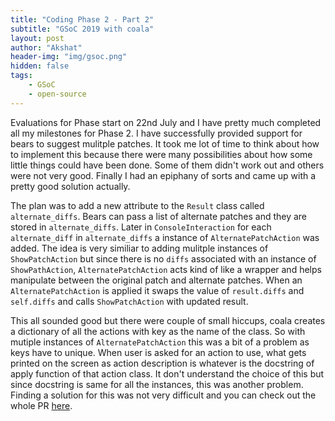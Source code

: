 ```yaml
---
title: "Coding Phase 2 - Part 2"
subtitle: "GSoC 2019 with coala"
layout: post
author: "Akshat"
header-img: "img/gsoc.png"
hidden: false
tags:
    - GSoC
    - open-source
---
```


Evaluations for Phase start on 22nd July and I have pretty much completed all my milestones for Phase 2. I have successfully provided support for bears to suggest mulitple patches. It took me lot of time to think about how to implement this because there were many possibilities about how some little things could have been done. Some of them didn't work out and others were not very good. Finally I had an epiphany of sorts and came up with a pretty good solution actually.

The plan was to add a new attribute to the `Result` class called `alternate_diffs`. Bears can pass a list of alternate patches and they are stored in `alternate_diffs`. Later in `ConsoleInteraction` for each `alternate_diff` in `alternate_diffs` a instance of `AlternatePatchAction` was added. The idea is very similiar to adding mulitple instances of `ShowPatchAction` but since there is no `diffs` associated with an instance of `ShowPathAction`, `AlternatePatchAction` acts kind of like a wrapper and helps manipulate between the original patch and alternate patches. When an `AlternatePatchAction` is applied it swaps the value of `result.diffs` and `self.diffs` and calls `ShowPatchAction` with updated result.

This all sounded good but there were couple of small hiccups, coala creates a dictionary of all the actions with key as the name of the class. So with mutiple instances of `AlternatePatchAction` this was a bit of a problem as keys have to unique. When user is asked for an action to use, what gets printed on the screen as action description is whatever is the docstring of apply function of that action class. It don't understand the choice of this but since docstring is same for all the instances, this was another problem. Finding a solution for this was not very difficult and you can check out the whole PR [here](https://github.com/akshatkarani/coala/pull/5).